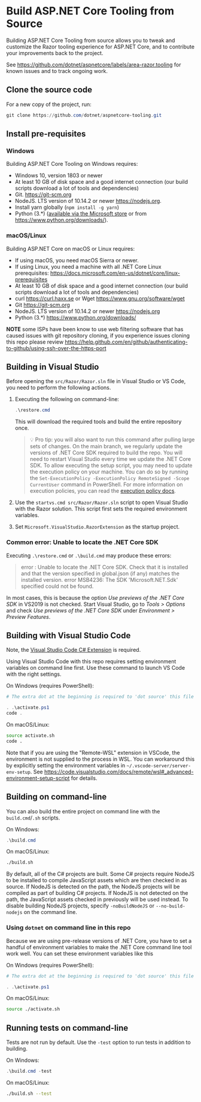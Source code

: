 # Build ASP.NET Core Tooling from Source

Building ASP.NET Core Tooling from source allows you to tweak and customize the Razor tooling experience for ASP.NET Core, and to contribute your improvements back to the project.

See <https://github.com/dotnet/aspnetcore/labels/area-razor.tooling> for known issues and to track ongoing work.

## Clone the source code

For a new copy of the project, run:

```ps1
git clone https://github.com/dotnet/aspnetcore-tooling.git
```

## Install pre-requisites

### Windows

Building ASP.NET Core Tooling on Windows requires:

* Windows 10, version 1803 or newer
* At least 10 GB of disk space and a good internet connection (our build scripts download a lot of tools and dependencies)
* Git. <https://git-scm.org>
* NodeJS. LTS version of 10.14.2 or newer <https://nodejs.org>.
* Install yarn globally (`npm install -g yarn`)
* Python (3.\*) ([available via the Microsoft store](https://www.microsoft.com/en-us/p/python-38/9mssztt1n39l?activetab=pivot:overviewtab) or from <https://www.python.org/downloads/>).

### macOS/Linux

Building ASP.NET Core on macOS or Linux requires:

* If using macOS, you need macOS Sierra or newer.
* If using Linux, you need a machine with all .NET Core Linux prerequisites: <https://docs.microsoft.com/en-us/dotnet/core/linux-prerequisites>
* At least 10 GB of disk space and a good internet connection (our build scripts download a lot of tools and dependencies)
* curl <https://curl.haxx.se> or Wget <https://www.gnu.org/software/wget>
* Git <https://git-scm.org>
* NodeJS. LTS version of 10.14.2 or newer <https://nodejs.org>
* Python (3.\*) <https://www.python.org/downloads/>

**NOTE** some ISPs have been know to use web filtering software that has caused issues with git repository cloning, if you experience issues cloning this repo please review <https://help.github.com/en/github/authenticating-to-github/using-ssh-over-the-https-port>

## Building in Visual Studio

Before opening the `src/Razor/Razor.sln` file in Visual Studio or VS Code, you need to perform the following actions.

1. Executing the following on command-line:

   ```ps1
   .\restore.cmd
   ```

   This will download the required tools and build the entire repository once.

   > :bulb: Pro tip: you will also want to run this command after pulling large sets of changes. On the main
   > branch, we regularly update the versions of .NET Core SDK required to build the repo.
   > You will need to restart Visual Studio every time we update the .NET Core SDK.
   > To allow executing the setup script, you may need to update the execution policy on your machine.
   You can do so by running the `Set-ExecutionPolicy -ExecutionPolicy RemoteSigned -Scope CurrentUser` command
   in PowerShell. For more information on execution policies, you can read the [execution policy docs](https://docs.microsoft.com/en-us/powershell/module/microsoft.powershell.security/set-executionpolicy).

2. Use the `startvs.cmd src/Razor/Razor.sln` script to open Visual Studio with the Razor solution. This script first sets the required
environment variables.

3. Set `Microsoft.VisualStudio.RazorExtension` as the startup project.

### Common error: Unable to locate the .NET Core SDK

Executing `.\restore.cmd` or `.\build.cmd` may produce these errors:

> error : Unable to locate the .NET Core SDK. Check that it is installed and that the version specified in global.json (if any) matches the installed version.
> error MSB4236: The SDK 'Microsoft.NET.Sdk' specified could not be found.

In most cases, this is because the option _Use previews of the .NET Core SDK_ in VS2019 is not checked. Start Visual Studio, go to _Tools > Options_ and check _Use previews of the .NET Core SDK_ under _Environment > Preview Features_.


## Building with Visual Studio Code

Note, the [Visual Studio Code C# Extension](https://marketplace.visualstudio.com/items?itemName=ms-dotnettools.csharp) is required.

Using Visual Studio Code with this repo requires setting environment variables on command line first.
Use these command to launch VS Code with the right settings.

On Windows (requires PowerShell):

```ps1
# The extra dot at the beginning is required to 'dot source' this file into the right scope.

. .\activate.ps1
code .
```

On macOS/Linux:

```bash
source activate.sh
code .
```

Note that if you are using the "Remote-WSL" extension in VSCode, the environment is not supplied
to the process in WSL.  You can workaround this by explicitly setting the environment variables
in `~/.vscode-server/server-env-setup`.
See https://code.visualstudio.com/docs/remote/wsl#_advanced-environment-setup-script for details.

## Building on command-line

You can also build the entire project on command line with the `build.cmd`/`.sh` scripts.

On Windows:

```ps1
.\build.cmd
```

On macOS/Linux:

```bash
./build.sh
```

By default, all of the C# projects are built. Some C# projects require NodeJS to be installed to compile JavaScript assets which are then checked in as source. If NodeJS is detected on the path, the NodeJS projects will be compiled as part of building C# projects. If NodeJS is not detected on the path, the JavaScript assets checked in previously will be used instead. To disable building NodeJS projects, specify `-noBuildNodeJS` or `--no-build-nodejs` on the command line.

### Using `dotnet` on command line in this repo

Because we are using pre-release versions of .NET Core, you have to set a handful of environment variables
to make the .NET Core command line tool work well. You can set these environment variables like this

On Windows (requires PowerShell):

```ps1
# The extra dot at the beginning is required to 'dot source' this file into the right scope.

. .\activate.ps1
```

On macOS/Linux:

```bash
source ./activate.sh
```

## Running tests on command-line

Tests are not run by default. Use the `-test` option to run tests in addition to building.

On Windows:

```ps1
.\build.cmd -test
```

On macOS/Linux:

```bash
./build.sh --test
```
